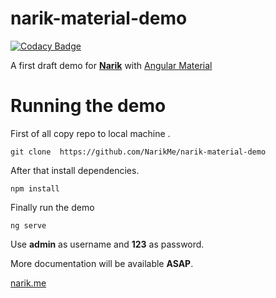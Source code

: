 # narik-material-demo

[![Codacy Badge](https://api.codacy.com/project/badge/Grade/3fb0fbc5b43a446d9b2eeb4d545d47b2)](https://app.codacy.com/app/abadakhshan/narik-material-demo?utm_source=github.com&utm_medium=referral&utm_content=NarikMe/narik-material-demo&utm_campaign=Badge_Grade_Dashboard)

A first draft demo for [**Narik**](http://narik.me "Narik Angular Framework") with [Angular Material](https://material.angular.io/ "Angular Material")


# Running the demo

First of all copy repo to local machine .
```
git clone  https://github.com/NarikMe/narik-material-demo
```

After  that install dependencies.

```
npm install
```

Finally run the demo

```
ng serve
```

Use **admin** as username and **123** as password.

More documentation will be available **ASAP**.

[narik.me](http://narik.me "narik.me")

